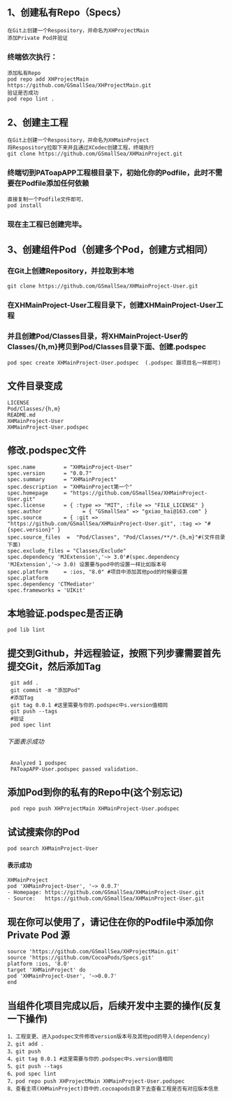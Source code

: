 ## 1、创建私有Repo（Specs）
    在Git上创建一个Respository，并命名为XHProjectMain
    添加Private Pod并验证 
### 终端依次执行：
    添加私有Repo
    pod repo add XHProjectMain https://github.com/GSmallSea/XHProjectMain.git
    验证是否成功
    pod repo lint .
## 2、创建主工程
    在Git上创建一个Respository，并命名为XHMainProject
    将Respository拉取下来并且通过XCodec创建工程，终端执行
    git clone https://github.com/GSmallSea/XHMainProject.git
### 终端切到PAToapAPP工程根目录下，初始化你的Podfile，此时不需要在Podfile添加任何依赖
    直接复制一个Podfile文件即可、
    pod install
### 现在主工程已创建完毕。
## 3、创建组件Pod（创建多个Pod，创建方式相同）
### 在Git上创建Repository，并拉取到本地
    git clone https://github.com/GSmallSea/XHMainProject-User.git
### 在XHMainProject-User工程目录下，创建XHMainProject-User工程
### 并且创建Pod/Classes目录，将XHMainProject-User的Classes/{h,m}拷贝到Pod/Classes目录下面、创建.podspec
    pod spec create XHMainProject-User.podspec  (.podspec 跟项目名一样即可)
## 文件目录变成
    LICENSE
    Pod/Classes/{h,m}
    README.md
    XHMainProject-User
    XHMainProject-User.podspec
## 修改.podspec文件
    spec.name         = "XHMainProject-User"
    spec.version      = "0.0.7"
    spec.summary      = "XHMainProject"
    spec.description  = "XHMainProject第一个" 
    spec.homepage     = "https://github.com/GSmallSea/XHMainProject-User.git"
    spec.license      = { :type => "MIT", :file => "FILE_LICENSE" }
    spec.author             = { "GSmallSea" => "gxiao_hai@163.com" }
    spec.source       = { :git => "https://github.com/GSmallSea/XHMainProject-User.git", :tag => "#{spec.version}" }
    spec.source_files  =  "Pod/Classes", "Pod/Classes/**/*.{h,m}"#(文件目录下面)
    spec.exclude_files = "Classes/Exclude"
    spec.dependency 'MJExtension','~> 3.0'#(spec.dependency 'MJExtension','~> 3.0) 设置要与pod中的设置一样比如版本号
    spec.platform     = :ios, "8.0" #项目中添加其他pod的时候要设置 spec.platform
    spec.dependency 'CTMediator'
    spec.frameworks = 'UIKit'
## 本地验证.podspec是否正确
    pod lib lint
## 提交到Github，并远程验证，按照下列步骤需要首先提交Git，然后添加Tag
     git add .
     git commit -m "添加Pod"
     #添加Tag
     git tag 0.0.1 #这里需要与你的.podspec中s.version值相同
     git push --tags
     #验证
     pod spec lint
###### 下面表示成功
     Analyzed 1 podspec
     PAToapAPP-User.podspec passed validation.
## 添加Pod到你的私有的Repo中(这个别忘记)
     pod repo push XHProjectMain XHMainProject-User.podspec
## 试试搜索你的Pod
    pod search XHMainProject-User
#### 表示成功
    XHMainProject
    pod 'XHMainProject-User', '~> 0.0.7'
    - Homepage: https://github.com/GSmallSea/XHMainProject-User.git
    - Source:   https://github.com/GSmallSea/XHMainProject-User.git
##  现在你可以使用了，请记住在你的Podfile中添加你Private Pod 源
    source 'https://github.com/GSmallSea/XHProjectMain.git'
    source 'https://github.com/CocoaPods/Specs.git'
    platform :ios, '8.0'
    target 'XHMainProject' do
    pod 'XHMainProject-User', '~>0.0.7'
    end
## 当组件化项目完成以后，后续开发中主要的操作(反复一下操作)
    1、工程变更、进入podspec文件修改version版本号及其他pod的导入(dependency)
    2、git add .
    3、git push
    4、git tag 0.0.1 #这里需要与你的.podspec中s.version值相同
    5、git push --tags
    6、pod spec lint
    7、pod repo push XHProjectMain XHMainProject-User.podspec
    8、查看主项(XHMainProject)目中的.cocoapods目录下去查看工程是否有对应版本信息
    



    
    
